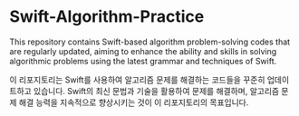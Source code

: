 # Swift-Algorithm-Practice
This repository contains Swift-based algorithm problem-solving codes that are regularly updated, aiming to enhance the ability and skills in solving algorithmic problems using the latest grammar and techniques of Swift.

이 리포지토리는 Swift를 사용하여 알고리즘 문제를 해결하는 코드들을 꾸준히 업데이트하고 있습니다. Swift의 최신 문법과 기술을 활용하여 문제를 해결하며, 알고리즘 문제 해결 능력을 지속적으로 향상시키는 것이 이 리포지토리의 목표입니다.
